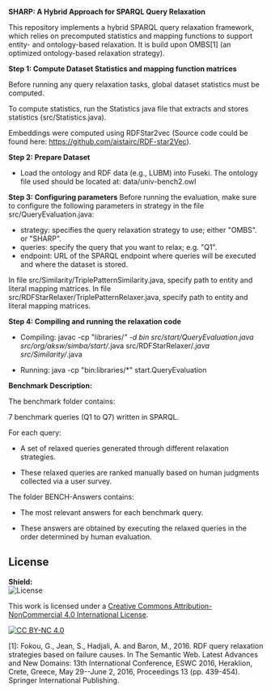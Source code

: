 **SHARP: A Hybrid Approach for SPARQL Query Relaxation**

This repository implements a hybrid SPARQL query relaxation framework, which relies on precomputed statistics and mapping functions to support entity- and ontology-based relaxation. It is build upon OMBS[1] (an optimized ontology-based relaxation strategy). 

**Step 1: Compute Dataset Statistics and mapping function matrices**


Before running any query relaxation tasks, global dataset statistics must be computed. 


To compute statistics, run the Statistics java file that extracts and stores statistics (src/Statistics.java).

Embeddings were computed using RDFStar2vec (Source code could be found here: https://github.com/aistairc/RDF-star2Vec).


**Step 2: Prepare Dataset**
- Load the ontology and RDF data (e.g., LUBM) into Fuseki.
 The ontology file used should be located at:
 data/univ-bench2.owl


**Step 3: Configuring parameters**
Before running the evaluation, make sure to configure the following parameters in strategy in the file src/QueryEvaluation.java:
- strategy: specifies the query relaxation strategy to use; either "OMBS". or "SHARP".
- queries: specify the query that you want to relax; e.g. "Q1".
- endpoint: URL of the SPARQL endpoint where queries will be executed and where the dataset is stored.


In file src/Similarity/TriplePatternSimilarity.java, specify path to entity and literal mapping matrices.
In file src/RDFStarRelaxer/TriplePatternRelaxer.java, specify path to entity and literal mapping matrices.
 

**Step 4: Compiling and running the relaxation code**

- Compiling: javac -cp "libraries/*" -d bin src/start/QueryEvaluation.java src/org/aksw/simba/start/*.java src/RDFStarRelaxer/*.java src/Similarity/*.java

- Running: java -cp "bin:libraries/*" start.QueryEvaluation

**Benchmark Description:**


The benchmark folder contains:

7 benchmark queries (Q1 to Q7) written in SPARQL.


For each query:

- A set of relaxed queries generated through different relaxation strategies.

- These relaxed queries are ranked manually based on human judgments collected via a user survey.



The folder BENCH-Answers contains:

- The most relevant answers for each benchmark query.

- These answers are obtained by executing the relaxed queries in the order determined by human evaluation.


## License

**Shield:**  
![License](https://img.shields.io/badge/License-CC%20BY--NC%204.0-lightgrey)

This work is licensed under a [Creative Commons Attribution-NonCommercial 4.0 International License](https://creativecommons.org/licenses/by-nc/4.0/).

[![CC BY-NC 4.0](https://licensebuttons.net/l/by-nc/4.0/88x31.png)](https://creativecommons.org/licenses/by-nc/4.0/)

























[1]: Fokou, G., Jean, S., Hadjali, A. and Baron, M., 2016. RDF query relaxation strategies based on failure causes. In The Semantic Web. Latest Advances and New Domains: 13th International Conference, ESWC 2016, Heraklion, Crete, Greece, May 29--June 2, 2016, Proceedings 13 (pp. 439-454). Springer International Publishing.

